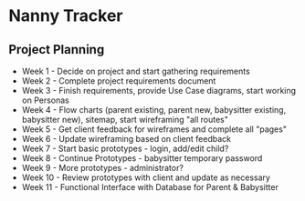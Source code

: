 # Nanny Tracker

## Project Planning

- Week 1 - Decide on project and start gathering requirements
- Week 2 - Complete project requirements document
- Week 3 - Finish requirements, provide Use Case diagrams, start working on Personas
- Week 4 - Flow charts (parent existing, parent new, babysitter existing, babysitter new), sitemap, start wireframing "all routes"
- Week 5 - Get client feedback for wireframes and complete all "pages"
- Week 6 - Update wireframing based on client feedback
- Week 7 - Start basic prototypes - login, add/edit child?
- Week 8 - Continue Prototypes - babysitter temporary password
- Week 9 - More prototypes - administrator?
- Week 10 - Review prototypes with client and update as necessary
- Week 11 - Functional Interface with Database for Parent & Babysitter
